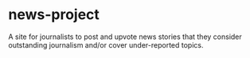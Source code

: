 # news-project
A site for journalists to post and upvote news stories that they consider outstanding journalism and/or cover under-reported topics.
